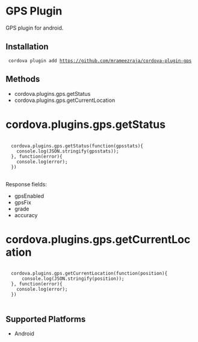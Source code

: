 
GPS Plugin
====================

GPS plugin for android.

Installation
------------

<code> cordova plugin add https://github.com/mrameezraja/cordova-plugin-gps </code>


Methods
-------
- cordova.plugins.gps.getStatus
- cordova.plugins.gps.getCurrentLocation


cordova.plugins.gps.getStatus
=================

<pre>
<code>
  cordova.plugins.gps.getStatus(function(gpsstats){
    console.log(JSON.stringify(gpsstats));
  }, function(error){
    console.log(error);
  })
</code>
</pre>

Response fields:
- gpsEnabled
- gpsFix
- grade
- accuracy

cordova.plugins.gps.getCurrentLocation
=================

<pre>
<code>
  cordova.plugins.gps.getCurrentLocation(function(position){
      console.log(JSON.stringify(position));
  }, function(error){
    console.log(error);
  })
</code>
</pre>


Supported Platforms
-------------------

- Android

